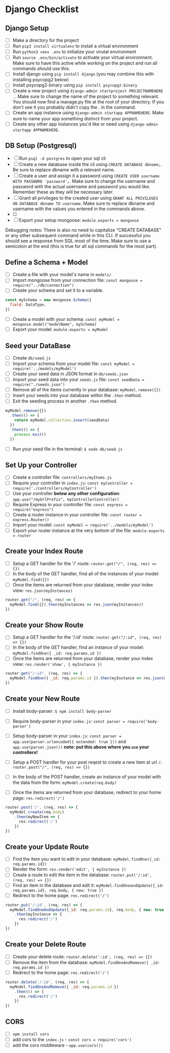 # Django Checklist

## Django Setup

- [ ] Make a directory for the project
- [ ] Run `pip3 install virtualenv` to install a virtual environment
- [ ] Run `python3 venv .env` to initialize your virutal environment
- [ ] Run `source .env/bin/activate` to activate your virtual environment. Make sure to have this active while working on the project and run all commands should use this. 
- [ ] Install django using `pip install django` (you may combine this with installing psycopg2 below)
- [ ] Install psycopg2-binary using `pip install psycopg2-binary` 
- [ ] Create a new project using `django-admin startproject PROJECTNAMEHERE .`. Make sure to change the name of the project to something relevant. You should now find a manage.py file at the root of your directory. If you don't see it you probably didn't copy the . in the command. 
- [ ] Create an app instance using `django-admin startapp APPNAMEHERE`. Make sure to name your app something distinct from your project. 
- [ ] Create any other app instances you'd like or need using `django-admin startapp APPNAMEHERE`.

## DB Setup (Postgresql)

- [ ] Run `psql -d postgres` to open your sql cli
- [ ] Create a new database inside the cli using `CREATE DATABASE dbname;`. Be sure to replace dbname with a relevant name. 
- [ ] Create a user and assign it a password using `CREATE USER username WITH PASSWORD 'password';`. Make sure to change the username and password with the actual username and password you would like. Remember these as they will be necessary later. 
- [ ] Grant all privileges to the created user using `GRANT ALL PRIVILEGES ON DATABASE dbname TO username`. Make sure to replace dbname and username with the values you entered in the commands above. 
- [ ] 
- [ ] Export your setup mongoose: `module.exports = mongoose`

Debugging notes: There is also no need to capitalize "CREATE DATABASE" or any other subsequent command while in this CLI. If successful you should see a response from SQL most of the time. Make sure to use a semicolon at the end (this is true for all sql commands for the most part). 

## Define a Schema + Model

- [ ] Create a file with your model's name in `models/`
- [ ] Import mongoose from your connection file: `const mongoose = require("../db/connection")`
- [ ] Create your schema and set it to a variable.
```js
const mySchema = new mongoose.Schema({
  field: DataType,
})
```
- [ ] Create a model with your schema: `const myModel = mongoose.model("modelName", mySchema)`
- [ ] Export your model: `module.exports = myModel`

## Seed your DataBase

- [ ] Create `db/seed.js`
- [ ] Import your schema from your model file: `const myModel = require('../models/myModel')`
- [ ] Create your seed data in JSON format in `db/seeds.json`
- [ ] Import your seed data into your `seeds.js` file: `const seedData = require("./seeds.json")`
- [ ] Remove all of the items currently in your database: `myModel.remove({})`
- [ ] Insert your seeds into your database within the `.then` method.
- [ ] Exit the seeding process in another `.then` method.
```js
myModel.remove({})
  .then(() => {
    return myModel.collection.insert(seedData)
  })
  .then(() => {
    process.exit()
  })
```
- [ ] Run your seed file in the terminal: `$ node db/seed.js`

## Set Up your Controller

- [ ] Create a controller file: `controllers/myItems.js`
- [ ] Require your controller in `index.js`: `const myController = require('./controllers/myController')`
- [ ] Use your controller **below any other configuration**: `app.use("/myUrlPrefix", myControllerController)`
- [ ] Require Express in your controller file: `const express = require("express")`
- [ ] Create a router instance in your controller file: `const router = express.Router()`
- [ ] Import your model: `const myModel = require('../models/myModel')`
- [ ] Export your router instance at the very bottom of the file: `module.exports = router`

## Create your Index Route

- [ ] Setup a GET handler for the '/' route: `router.get("/", (req, res) => {})`
- [ ] In the body of the GET handler, find all of the instances of your model: `myModel.find({})`
- [ ] Once the items are returned from your database, render your index view: `res.json(myInstances)`
```js
router.get("/", (req, res) => {
  myModel.find({}).then(myInstances => res.json(myInstances))
})
```

## Create your Show Route

- [ ] Setup a GET handler for the '/:id' route: `router.get("/:id", (req, res) => {})`
- [ ] In the body of the GET handler, find an instance of your model: `myModel.findOne({ _id: req.params.id })`
- [ ] Once the items are returned from your database, render your index view: `res.render('show', { myInstance })`
```js
router.get("/:id", (req, res) => {
  myModel.findOne({ _id: req.params.id }).then(myInstance => res.json(myInstance)))
})
```

## Create your New Route

- [ ] Install body-parser: `$ npm install body-parser`
- [ ] Require body-parser in your `index.js`: `const parser = require('body-parser')`
- [ ] Setup body-parser in your `index.js`: `const parser = app.use(parser.urlencoded({ extended: true }))` and `app.use(parser.json())` **note: put this above where you `use` your controllers!**

- [ ] Setup a POST handler for your post reqest to create a new item at url `/`: `router.post("/", (req, res) => {})`
- [ ] In the body of the POST handler, create an instance of your model with the data from the form: `myModel.create(req.body)`
- [ ] Once the items are returned from your database, redirect to your home page: `res.redirect('/')`
```js
router.post('/', (req, res) => {
  myModel.create(req.body)
    .then(myNewItem => {
      res.redirect('/')
    })
})
```

## Create your Update Route

- [ ] Find the item you want to edit in your database: `myModel.findOne({_id: req.params.id})`
- [ ] Render the form: `res.render('edit', { myInstance })`
- [ ] Create a route to edit the item in the database: `router.put('/:id', (req, res) => {})`
- [ ] Find an item in the database and edit it: `myModel.findOneandUpdate({_id: req.params.id}, req.body, { new: true })`
- [ ] Redirect to the home page: `res.redirect('/')`
```js
router.put('/:id', (req, res) => {
  myModel.findOneAndUpdate({_id: req.params.id}, req.body, { new: true })
    .then(myInstance => {
      res.redirect('/')
    })
})
```

## Create your Delete Route

- [ ] Create your delete route: `router.delete(':id', (req, res) => {})`
- [ ] Remove the item from the database: `myModel.findOneAndRemove({ _id: req.params.id })`
- [ ] Redirect to the home page: `res.redirect('/')`
```js
router.delete('/:id', (req, res) => {
  myModel.findOneAndRemove({ _id: req.params.id })
    .then(() => {
      res.redirect('/')
    })
})
```

## CORS

- [ ] `npm install cors`
- [ ] add cors to the `index.js` - `const cors = require('cors')`
- [ ] add the cors middleware - `app.use(cors())`
